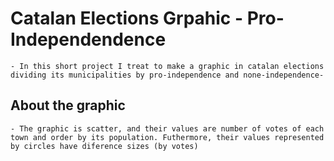 # Catalan Elections Grpahic - Pro-Independendence

    - In this short project I treat to make a graphic in catalan elections
    dividing its municipalities by pro-independence and none-independence-

## About the graphic

    - The graphic is scatter, and their values are number of votes of each
    town and order by its population. Futhermore, their values represented
    by circles have diference sizes (by votes)

